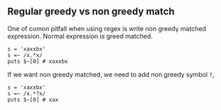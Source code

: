 ## Regular greedy vs non greedy match 

One of comon pitfall when using regex is write non greedy matched expression. Normal expression is greed matched.

    s = 'xaxxbx'
    s =~ /x.*x/
    puts $~[0] # xaxxbx
    
If we want non greedy matched, we need to add non greedy symbol `?`, 

    s = 'xaxxbx'
    s =~ /x.*?x/
    puts $~[0] # xax
